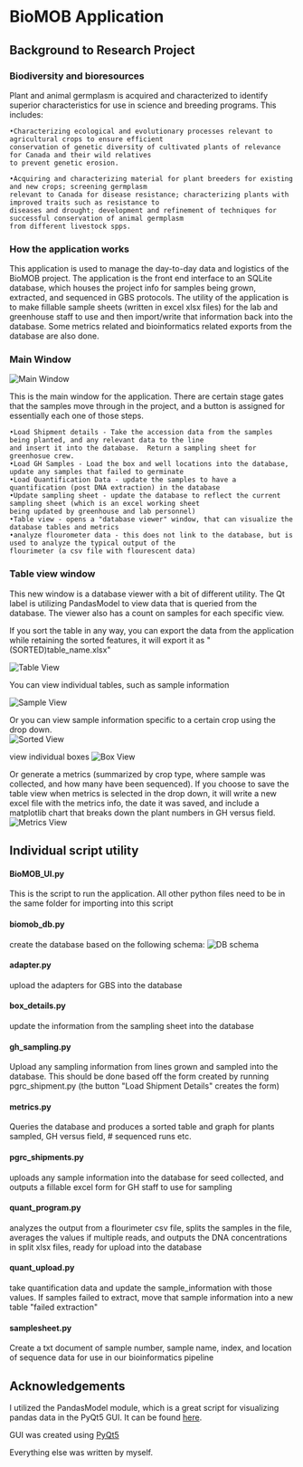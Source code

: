 # BioMOB Application

## Background to Research Project
### Biodiversity and bioresources

Plant and animal germplasm is acquired and characterized to identify superior characteristics for use in science and breeding programs. This includes:

    •Characterizing ecological and evolutionary processes relevant to agricultural crops to ensure efficient
    conservation of genetic diversity of cultivated plants of relevance for Canada and their wild relatives 
    to prevent genetic erosion.

    •Acquiring and characterizing material for plant breeders for existing and new crops; screening germplasm
    relevant to Canada for disease resistance; characterizing plants with improved traits such as resistance to
    diseases and drought; development and refinement of techniques for successful conservation of animal germplasm
    from different livestock spps.

### How the application works

This application is used to manage the day-to-day data and logistics of the BioMOB project.  The application is the front end interface to an SQLite database, which houses the project info for samples being grown, extracted, and sequenced in GBS protocols.  The utility of the application is to make fillable sample sheets (written in excel xlsx files) for the lab and greenhouse staff to use and then import/write that information back into the database.  Some metrics related and bioinformatics related exports from the database are also done.


### Main Window
![Main Window](https://raw.github.com/elderberry-smells/BioMOB/screenshots/main_window.PNG)

This is the main window for the application.  There are certain stage gates that the samples move through in the project, and a button is assigned for essentially each one of those steps.  

    •Load Shipment details - Take the accession data from the samples being planted, and any relevant data to the line
    and insert it into the database.  Return a sampling sheet for greenhosue crew.
    •Load GH Samples - Load the box and well locations into the database, update any samples that failed to germinate
    •Load Quantification Data - update the samples to have a quantification (post DNA extraction) in the database
    •Update sampling sheet - update the database to reflect the current sampling sheet (which is an excel working sheet
    being updated by greenhouse and lab personnel)
    •Table view - opens a "database viewer" window, that can visualize the database tables and metrics
    •analyze flourometer data - this does not link to the database, but is used to analyze the typical output of the
    flourimeter (a csv file with flourescent data)

### Table view window

This new window is a database viewer with a bit of different utility.  The Qt label is utilizing PandasModel to view data that is queried from the database.  The viewer also has a count on samples for each specific view.  

If you sort the table in any way, you can export the data from the application while retaining the sorted features, it will export it as "(SORTED)table_name.xlsx"

![Table View](https://raw.github.com/elderberry-smells/BioMOB/screenshots/table_view.PNG)

You can view individual tables, such as sample information

![Sample View](https://raw.github.com/elderberry-smells/BioMOB/screenshots/table_sampleinfo.PNG)

Or you can view sample information specific to a certain crop using the drop down.  
![Sorted View](https://raw.github.com/elderberry-smells/BioMOB/screenshots/table_sampleinfo_barley.PNG)

view individual boxes
![Box View](https://raw.github.com/elderberry-smells/BioMOB/screenshots/table_boxview.PNG)

Or generate a metrics (summarized by crop type, where sample was collected, and how many have been sequenced).  If you choose to save the table view when metrics is selected in the drop down, it will write a new excel file with the metrics info, the date it was saved, and include a matplotlib chart that breaks down the plant numbers in GH versus field.
![Metrics View](https://raw.github.com/elderberry-smells/BioMOB/screenshots/table_metrics.PNG)


## Individual script utility

#### BioMOB_UI.py
This is the script to run the application.  All other python files need to be in the same folder for importing into this script

#### biomob_db.py
create the database based on the following schema:
![DB schema](https://raw.github.com/elderberry-smells/BioMOB/screenshots/schema.png)

#### adapter.py
upload the adapters for GBS into the database

#### box_details.py
update the information from the sampling sheet into the database

#### gh_sampling.py 
Upload any sampling information from lines grown and sampled into the database.  This should be done based off the form created by running pgrc_shipment.py (the button "Load Shipment Details" creates the form)

#### metrics.py
Queries the database and produces a sorted table and graph for plants sampled, GH versus field, # sequenced runs etc.

#### pgrc_shipments.py
uploads any sample information into the database for seed collected, and outputs a fillable excel form for GH staff to use for sampling

#### quant_program.py
analyzes the output from a flourimeter csv file, splits the samples in the file, averages the values if multiple reads, and outputs the DNA concentrations in split xlsx files, ready for upload into the database

#### quant_upload.py
take quantification data and update the sample_information with those values.  If samples failed to extract, move that sample information into a new table "failed extraction"

#### samplesheet.py
Create a txt document of sample number, sample name, index, and location of sequence data for use in our bioinformatics pipeline

## Acknowledgements
I utilized the PandasModel module, which is a great script for visualizing pandas data in the PyQt5 GUI.  It can be found [here](https://github.com/Winand/dataframemodel/blob/master/pandasmodel.py).  

GUI was created using [PyQt5](https://pypi.org/project/PyQt5/)

Everything else was written by myself.
